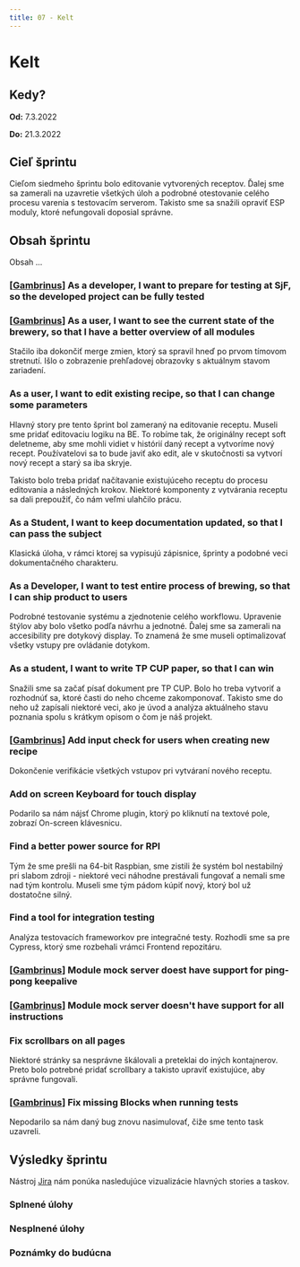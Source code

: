 ```yaml
---
title: 07 - Kelt
---
```


# Kelt

## Kedy?

**Od:** 7.3.2022

**Do:** 21.3.2022

## Cieľ šprintu

Cieľom siedmeho šprintu bolo editovanie vytvorených receptov. Ďalej sme sa zamerali na uzavretie všetkých úloh a podrobné otestovanie celého procesu varenia s testovacím serverom. Takisto sme sa snažili opraviť ESP moduly, ktoré nefungovali doposial správne.

## Obsah šprintu

Obsah ...

### [[Gambrinus](06.md)] As a developer, I want to prepare for testing at SjF, so the developed project can be fully tested

### [[Gambrinus](06.md)] As a user, I want to see the current state of the brewery, so that I have a better overview of all modules

Stačilo iba dokončiť merge zmien, ktorý sa spravil hneď po prvom tímovom stretnutí. Išlo o zobrazenie prehľadovej obrazovky s aktuálnym stavom zariadení.

### As a user, I want to edit existing recipe, so that I can change some parameters

Hlavný story pre tento šprint bol zameraný na editovanie receptu. Museli sme pridať editovaciu logiku na BE. To robíme tak, že originálny recept soft deletneme, aby sme mohli vidiet v histórií daný recept a vytvoríme nový recept. Používatelovi sa to bude javiť ako edit, ale v skutočnosti sa vytvorí nový recept a starý sa iba skryje.

Takisto bolo treba pridať načítavanie existujúceho receptu do procesu editovania a následných krokov. Niektoré komponenty z vytvárania receptu sa dali prepoužiť, čo nám veľmi ulahčilo prácu.

### As a Student, I want to keep documentation updated, so that I can pass the subject

Klasická úloha, v rámci ktorej sa vypisujú zápisnice, šprinty a podobné veci dokumentačného charakteru.

### As a Developer, I want to test entire process of brewing, so that I can ship product to users

Podrobné testovanie systému a zjednotenie celého workflowu. Upravenie štýlov aby bolo všetko podľa návrhu a jednotné. Ďalej sme sa zamerali na accesibility pre dotykový display. To znamená že sme museli optimalizovať všetky vstupy pre ovládanie dotykom.

### As a student, I want to write TP CUP paper, so that I can win

Snažili sme sa začať písať dokument pre TP CUP. Bolo ho treba vytvoriť a rozhodnúť sa, ktoré časti do neho chceme zakomponovať. Takisto sme do neho už zapísali niektoré veci, ako je úvod a analýza aktuálneho stavu poznania spolu s krátkym opisom o čom je náš projekt.

### [[Gambrinus](06.md)] Add input check for users when creating new recipe

Dokončenie verifikácie všetkých vstupov pri vytváraní nového receptu.

### Add on screen Keyboard for touch display

Podarilo sa nám nájsť Chrome plugin, ktorý po kliknutí na textové pole, zobrazí On-screen klávesnicu.

### Find a better power source for RPI

Tým že sme prešli na 64-bit Raspbian, sme zistili že systém bol nestabilný pri slabom zdroji - niektoré veci náhodne prestávali fungovať a nemali sme nad tým kontrolu. Museli sme tým pádom kúpiť nový, ktorý bol už dostatočne silný.

### Find a tool for integration testing

Analýza testovacích frameworkov pre integračné testy. Rozhodli sme sa pre Cypress, ktorý sme rozbehali vrámci Frontend repozitáru.

### [[Gambrinus](06.md)] Module mock server doest have support for ping-pong keepalive

### [[Gambrinus](06.md)] Module mock server doesn't have support for all instructions

### Fix scrollbars on all pages

Niektoré stránky sa nesprávne škálovali a preteklai do iných kontajnerov. Preto bolo potrebné pridať scrollbary a takisto upraviť existujúce, aby správne fungovali.

### [[Gambrinus](06.md)] Fix missing Blocks when running tests

Nepodarilo sa nám daný bug znovu nasimulovať, čiže sme tento task uzavreli.

## Výsledky šprintu

Nástroj [Jira](../methodics/jira.md) nám ponúka nasledujúce vizualizácie hlavných stories a taskov.

### Splnené úlohy

<!-- ![Done](/img/sprints/sprint-07-1.png) -->

### Nesplnené úlohy

<!-- ![Done](/img/sprints/sprint-07-2.png) -->

### Poznámky do budúcna

<!-- ![starfish_retrospective_7.png](/img/starfish_retrospective_7.png) -->
